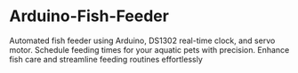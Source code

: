 # Arduino-Fish-Feeder
Automated fish feeder using Arduino, DS1302 real-time clock, and servo motor. Schedule feeding times for your aquatic pets with precision. Enhance fish care and streamline feeding routines effortlessly

